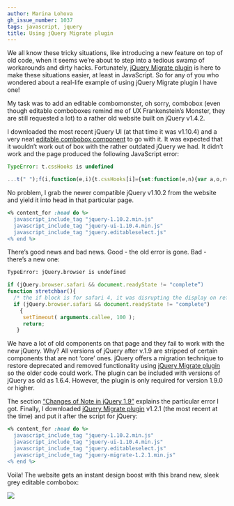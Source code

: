 ```yaml
---
author: Marina Lohova
gh_issue_number: 1037
tags: javascript, jquery
title: Using jQuery Migrate plugin
---
```




We all know these tricky situations, like introducing a new feature on top of old code, when it seems we’re about to step into a tedious swamp of workarounds and dirty hacks. Fortunately, [jQuery Migrate plugin](http://jquery.com/upgrade-guide/1.9/#jquery-migrate-plugin) is here to make these situations easier, at least in JavaScript. So for any of you who wondered about a real-life example of using jQuery Migrate plugin I have one!

My task was to add an editable combomonster, oh sorry, combobox (even though editable comboboxes remind me of UX Frankenstein’s Monster, they are still requested a lot) to a rather old website built on jQuery v1.4.2.

I downloaded the most recent jQuery UI (at that time it was v1.10.4) and a very neat [editable combobox component](https://github.com/jquery/jquery-ui/blob/master/demos/autocomplete/combobox.html) to go with it. It was expected that it wouldn’t work out of box with the rather outdated jQuery we had. It didn’t work and the page produced the following JavaScript error:

```javascript
TypeError: t.cssHooks is undefined
```
```javascript
...t(" ");f(i,function(e,i){t.cssHooks[i]={set:function(e,n){var a,o,r="";if("trans...
```

No problem, I grab the newer compatible jQuery v1.10.2 from the website and yield it into head in that particular page.

```ruby
<% content_for :head do %>
  javascript_include_tag "jquery-1.10.2.min.js"
  javascript_include_tag "jquery-ui-1.10.4.min.js"
  javascript_include_tag "jquery.editableselect.js"
<% end %>
```
There’s good news and bad news. Good - the old error is gone. Bad - there’s a new one:

```html
TypeError: jQuery.browser is undefined
```
```javascript
if (jQuery.browser.safari && document.readyState != "complete”)
function stretchbar(){
  /* the if block is for safari 4, it was disrupting the display on refresh. */
  if (jQuery.browser.safari && document.readyState != "complete")
    {
     setTimeout( arguments.callee, 100 );
     return;
   }
```
We have a lot of old components on that page and they fail to work with the new jQuery. Why? All versions of jQuery after v.1.9 are stripped of certain components that are not ‘core’ ones. jQuery offers a migration technique to restore deprecated and removed functionality using [jQuery Migrate plugin](http://jquery.com/upgrade-guide/1.9/#jquery-migrate-plugin) so the older code could work. The plugin can be included with versions of jQuery as old as 1.6.4. However, the plugin is only required for version 1.9.0 or higher.

The section [“Changes of Note in jQuery 1.9”](http://jquery.com/upgrade-guide/1.9/#jquery-browser-removed) explains the particular error I got. Finally, I downloaded [jQuery Migrate plugin](https://github.com/jquery/jquery-migrate/) v1.2.1 (the most recent at the time) and put it after the script for jQuery:

```ruby
<% content_for :head do %>
  javascript_include_tag "jquery-1.10.2.min.js"
  javascript_include_tag "jquery-ui-1.10.4.min.js"
  javascript_include_tag "jquery.editableselect.js"
  javascript_include_tag "jquery-migrate-1.2.1.min.js"
<% end %>
```

Voila! The website gets an instant design boost with this brand new, sleek grey editable combobox:

<a href="/blog/2014/09/26/using-jquery-migrate-plugin/image-0-big.png" imageanchor="1"><img border="0" src="/blog/2014/09/26/using-jquery-migrate-plugin/image-0.png"/></a>


